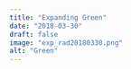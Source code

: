 ```yaml
---
title: "Expanding Green"
date: "2018-03-30"
draft: false
image: "exp_rad20180330.png"
alt: "Green"
---
```


